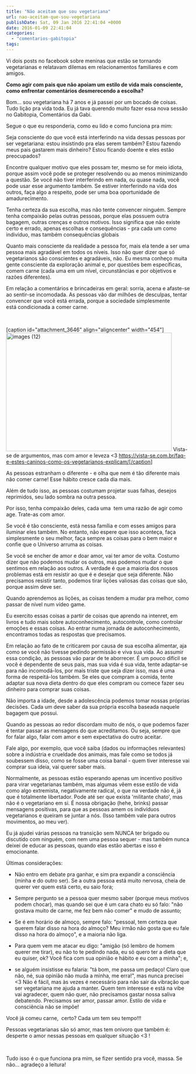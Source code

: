 ```yaml
---
title: "Não aceitam que sou vegetariana"
url: nao-aceitam-que-sou-vegetariana
publishDate: Sat, 09 Jan 2016 22:41:04 +0000
date: 2016-01-09 22:41:04
categories: 
  - "comentarios-gabitopia"
tags: 
---
```

Vi dois posts no facebook sobre meninas que estão se tornando vegetarianas e relatavam dilemas em relacionamentos familiares e com amigos.

<strong>Como agir com pais que não apoiam um estilo de vida mais consciente, como enfrentar comentários desmerecendo a escolha?</strong>

Bom... sou vegetariana há 7 anos e já passei por um bocado de coisas. Tudo lição pra vida toda. Eu já tava querendo muito fazer essa nova sessão no Gabitopia, Comentários da Gabi.

Segue o que eu responderia, como eu lido e como funciona pra mim:

Seja consciente do que você está interferindo na vida dessas pessoas por ser vegetariana: estou insistindo pra elas serem também? Estou fazendo meus pais gastarem mais dinheiro? Estou ficando doente e eles estão preocupados?

Encontre qualquer motivo que eles possam ter, mesmo se for meio idiota, porque assim você pode se proteger resolvendo ou ao menos minimizando a questão. Se você não tiver interferindo em nada, ou quase nada, você pode usar esse argumento também. Se estiver interferindo na vida dos outros, faça algo a respeito, pode ser uma boa oportunidade de amadurecimento.

Tenha certeza da sua escolha, mas não tente convencer ninguém. Sempre tenha compaixão pelas outras pessoas, porque elas possuem outra bagagem, outras crenças e outros motivos. Isso significa que não existe certo e errado, apenas escolhas e consequências - pra cada um como indivíduo, mas também consequências globais

Quanto mais consciente da realidade a pessoa for, mais ela tende a ser uma pessoa mais agradável em todos os níveis. Isso não quer dizer que só vegetarianos são conscientes e agradáveis, não. Eu mesma conheço muita gente consciente da exploração animal e, por questões bem específicas, comem carne (cada uma em um nível, circunstâncias e por objetivos e razões diferentes).

Em relação a comentários e brincadeiras em geral: sorria, acena e afaste-se ao sentir-se incomodada. As pessoas vão dar milhões de desculpas, tentar convencer que você está errada, porque a sociedade simplesmente está condicionada a comer carne.

&nbsp;

[caption id="attachment_3646" align="aligncenter" width="454"]<img class="wp-image-3646 size-full" src="http://www.gabi.blog.br/wp-content/uploads/2016/01/images-12.jpg" alt="images (12)" width="454" height="324" /> Vista-se de argumentos, mas com amor e leveza &lt;3 https://vista-se.com.br/faq-e-estes-caninos-como-os-vegetarianos-explicam/[/caption]

As pessoas estranham o diferente - e olha que nem é tão diferente mais não comer carne! Esse hábito cresce cada dia mais.

Além de tudo isso, as pessoas costumam projetar suas falhas, desejos reprimidos, seu lado sombra na outra pessoa.

Por isso, tenha compaixão deles, cada uma  tem uma razão de agir como age. Trate-as com amor.

Se você é tão consciente, está nessa família e com esses amigos para iluminar eles também. No entanto, não espere que isso aconteça, faça simplesmente o seu melhor, faça sempre as coisas para o bem maior e confie que o Universo arruma as coisas.

Se você se encher de amor e doar amor, vai ter amor de volta. Costumo dizer que não podemos mudar os outros, mas podemos mudar o que sentimos em relação aos outros. A verdade é que a maioria dos nossos problemas está em resistir ao que é e desejar que seja diferente. Não precisamos resistir tanto, podemos tirar lições valiosas das coisas que são, porque assim deve ser.

Quando aprendemos as lições, as coisas tendem a mudar pra melhor, como passar de nível num vídeo game.

Eu exercito essas coisas a partir de coisas que aprendo na intenret, em livros e tudo mais sobre autoconhecimento, autocontrole, como controlar emoções e essas coisas. Ao entrar numa jornada de autoconhecimento, encontramos todas as respostas que precisamos.

Em relação ao fato de te criticarem por causa de sua escolha alimentar, aja como se você não tivesse pedindo permissão e viva sua vida. Ao assumir essa condição, as pessoas vão parar de te aborrecer. É um pouco difícil se você é dependente de seus pais, mas sua vida é sua vida, tente adaptar-se para não incomodá-los, por mais triste que seja dizer isso, mas é uma forma de respeitá-los também. Se eles que compram a comida, tente adaptar sua nova dieta dentro do que eles compram ou comece fazer seu dinheiro para comprar suas coisas.

Não importa a idade, desde a adolescência podemos tomar nossas próprias decisões. Cada um deve saber da sua própria escolha baseada naquele bagagem que possui.

Quando as pessoas ao redor discordam muito de nós, o que podemos fazer é tentar passar as mensagens do que acreditamos. Ou seja, sempre que for falar algo, falar com amor e sem expectativa do outro aceitar.

Fale algo, por exemplo, que você saiba (dados ou informações relevantes) sobre a indústria e crueldade dos animais, mas fale como se todos já soubessem disso, como se fosse uma coisa banal - quem tiver interesse vai comprar sua ideia, vai querer saber mais.

Normalmente, as pessoas estão esperando apenas um incentivo positivo para virar vegetarianas também, mas algumas vêem esse estilo de vida como algo extremista, negativamente radical, o que na verdade não é, já que é totalmente libertador. Pode até ser que exista 'militante chato', mas não é o vegetariano em si. É nossa obrigação (hehe, brinks) passar mensagens positivas, para que as pessoas amem os indivíduos vegetarianos e queiram se juntar a nós. (Isso também vale para outros movimentos, ao meu ver).

Eu já ajudei várias pessoas na transição sem NUNCA ter brigado ou discutido com ninguém, com nem uma pessoa sequer - mas também nunca deixei de educar as pessoas, quando elas estão abertas e isso é emocionante.

Últimas considerações:

- Não entro em debate pra ganhar, e sim pra expandir a consciência (minha e do outro ser). Se a outra pessoa está muito nervosa, cheia de querer ver quem está certo, eu saio fora;

- Sempre pergunto se a pessoa quer mesmo saber (porque meus motivos podem chocar), mas quando sei que é um cara chato eu só falo: "não gostava muito de carne, me fez bem não comer" e mudo de assunto;

- Se é em horário de almoço, sempre falo: "pessoal, tem certeza que querem falar disso na hora do almoço? Meu irmão não gosta que eu fale disso na hora do almoço", e a maioria não liga.

- Para quem vem me atacar eu digo: "amigão (só lembro de homem querer me tirar), eu não to te pedindo nada, eu só quero ter a dieta que eu quiser, ok? Você fica com sua opinião e hábito e eu com a minha"; e,

- se alguém insistisse eu falaria: "tá bom, me passa um pedaço! Claro que não, né, sua opinião não muda a minha, me erra!", mas nunca precisei &lt;3
Não é fácil, mas às vezes é necessário para não sair da vibração que ser vegetariana me ajuda a manter.
Quem tem interesse e está na vibe vai agradecer, quem não quer, não precisamos gastar nossa saliva debatendo. Precisamos ser amor, passar amor. Estilo de vida e consciência não se impõe!

Você já comeu carne,  certo? Cada um tem seu tempo!!!

Pessoas vegetarianas são só amor, mas tem onivoro que também é: desperte o amor nessas pessoas em qualquer situação &lt;3 !

&nbsp;

Tudo isso é o que funciona pra mim, se fizer sentido pra você, massa. Se não... agradeço a leitura!

